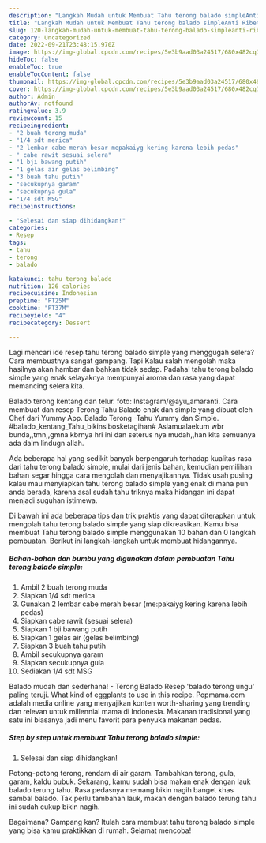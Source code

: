```yaml
---
description: "Langkah Mudah untuk Membuat Tahu terong balado simpleAnti Ribet"
title: "Langkah Mudah untuk Membuat Tahu terong balado simpleAnti Ribet"
slug: 120-langkah-mudah-untuk-membuat-tahu-terong-balado-simpleanti-ribet
category: Uncategorized
date: 2022-09-21T23:48:15.970Z
image: https://img-global.cpcdn.com/recipes/5e3b9aad03a24517/680x482cq70/tahu-terong-balado-simple-foto-resep-utama.jpg
hideToc: false
enableToc: true
enableTocContent: false
thumbnail: https://img-global.cpcdn.com/recipes/5e3b9aad03a24517/680x482cq70/tahu-terong-balado-simple-foto-resep-utama.jpg
cover: https://img-global.cpcdn.com/recipes/5e3b9aad03a24517/680x482cq70/tahu-terong-balado-simple-foto-resep-utama.jpg
author: Admin
authorAv: notfound
ratingvalue: 3.9
reviewcount: 15
recipeingredient:
- "2 buah terong muda"
- "1/4 sdt merica"
- "2 lembar cabe merah besar mepakaiyg kering karena lebih pedas"
- " cabe rawit sesuai selera"
- "1 bji bawang putih"
- "1 gelas air gelas belimbing"
- "3 buah tahu putih"
- "secukupnya garam"
- "secukupnya gula"
- "1/4 sdt MSG"
recipeinstructions:

- "Selesai dan siap dihidangkan!"
categories:
- Resep
tags:
- tahu
- terong
- balado

katakunci: tahu terong balado 
nutrition: 126 calories
recipecuisine: Indonesian
preptime: "PT25M"
cooktime: "PT37M"
recipeyield: "4"
recipecategory: Dessert

---
```



Lagi mencari ide resep tahu terong balado simple yang menggugah selera? Cara membuatnya sangat gampang. Tapi Kalau salah mengolah maka hasilnya akan hambar dan bahkan tidak sedap. Padahal tahu terong balado simple yang enak selayaknya mempunyai aroma dan rasa yang dapat memancing selera kita.


Balado terong kentang dan telur. foto: Instagram/@ayu_amaranti. Cara membuat dan resep Terong Tahu Balado enak dan simple yang dibuat oleh Chef dari Yummy App. Balado Terong -Tahu Yummy dan Simple. #balado_kentang_Tahu_bikinsibosketagihan# Aslamualaekum wbr bunda,,tmn,,gmna kbrnya hri ini dan seterus nya mudah,,han kita semuanya ada dalm lindugn allah.

Ada beberapa hal yang sedikit banyak berpengaruh terhadap kualitas rasa dari tahu terong balado simple, mulai dari jenis bahan, kemudian pemilihan bahan segar hingga cara mengolah dan menyajikannya. Tidak usah pusing kalau mau menyiapkan tahu terong balado simple yang enak di mana pun anda berada, karena asal sudah tahu triknya maka hidangan ini dapat menjadi suguhan istimewa.


Di bawah ini ada beberapa tips dan trik praktis yang dapat diterapkan untuk mengolah tahu terong balado simple yang siap dikreasikan. Kamu bisa membuat Tahu terong balado simple menggunakan 10 bahan dan 0 langkah pembuatan. Berikut ini langkah-langkah untuk membuat hidangannya.

<!--inarticleads1-->

##### Bahan-bahan dan bumbu yang digunakan dalam pembuatan Tahu terong balado simple:

1. Ambil 2 buah terong muda
1. Siapkan 1/4 sdt merica
1. Gunakan 2 lembar cabe merah besar (me:pakaiyg kering karena lebih pedas)
1. Siapkan  cabe rawit (sesuai selera)
1. Siapkan 1 bji bawang putih
1. Siapkan 1 gelas air (gelas belimbing)
1. Siapkan 3 buah tahu putih
1. Ambil secukupnya garam
1. Siapkan secukupnya gula
1. Sediakan 1/4 sdt MSG


Balado mudah dan sederhana! - Terong Balado Resep &#39;balado terong ungu&#39; paling teruji. What kind of eggplants to use in this recipe. Popmama.com adalah media online yang menyajikan konten worth-sharing yang trending dan relevan untuk millennial mama di Indonesia. Makanan tradisional yang satu ini biasanya jadi menu favorit para penyuka makanan pedas. 

<!--inarticleads2-->

##### Step by step untuk membuat Tahu terong balado simple:


1. Selesai dan siap dihidangkan!

Potong-potong terong, rendam di air garam. Tambahkan terong, gula, garam, kaldu bubuk. Sekarang, kamu sudah bisa makan enak dengan lauk balado terung tahu. Rasa pedasnya memang bikin nagih banget khas sambal balado. Tak perlu tambahan lauk, makan dengan balado terung tahu ini sudah cukup bikin nagih. 

Bagaimana? Gampang kan? Itulah cara membuat tahu terong balado simple yang bisa kamu praktikkan di rumah. Selamat mencoba!
